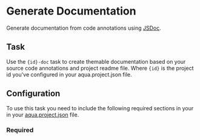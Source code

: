 # Generate Documentation

Generate documentation from code annotations using [JSDoc](http://usejsdoc.org/).

## Task

Use the `{id}-doc` task to create themable documentation based on your source code annotations and project readme file. Where `{id}` is the project id you've configured in your aqua.project.json file.

## Configuration

To use this task you need to include the following required sections in your in your [aqua.project.json](https://github.com/daniellmb/AQUA#user-content-aquaprojectjson) file.

### Required
